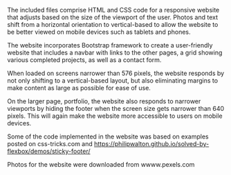 The included files comprise HTML and CSS code for a responsive website that adjusts based on the
size of the viewport of the user. Photos and text shift from a horizontal orientation to vertical-based
to allow the website to be better viewed on mobile devices such as tablets and phones. 

The website incorporates Bootstrap framework to create a user-friendly website that includes a navbar with links to the other pages,
a grid showing various completed projects, as well as a contact form. 

When loaded on screens narrower than 576 pixels, the website responds by not only shifting to a vertical-based layout, but also 
eliminating margins to make content as large as possible for ease of use. 

On the larger page, portfolio, the website also responds to narrower viewports by hiding the footer when the screen size gets narrower than 640 pixels. This will again make the website more accessible to users on mobile devices. 

Some of the code implemented in the website was based on examples posted on css-tricks.com and https://philipwalton.github.io/solved-by-flexbox/demos/sticky-footer/

Photos for the website were downloaded from wwww.pexels.com